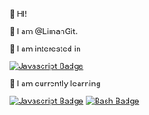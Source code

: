 👋 HI!

👋 I am @LimanGit.

🤩 I am interested in

[![Javascript Badge](https://img.shields.io/badge/-Javascript-F0DB4F?style=for-the-badge&labelColor=black&logo=javascript&logoColor=F0DB4F)](#)

📖 I am currently learning

[![Javascript Badge](https://img.shields.io/badge/-Javascript-F0DB4F?style=for-the-badge&labelColor=black&logo=javascript&logoColor=F0DB4F)](#)
[![Bash Badge](https://img.shields.io/badge/Bash-Learning%20bash-brightgreen?style=for-the-badge&logo=gnubash)](#)
